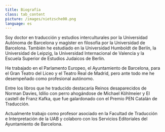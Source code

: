 ```yaml
---
title: Biografía
class: tab_content
picture: /images/nietzsche00.png
language: es
---
```


Soy doctor en traducción y estudios interculturales por la Universidad Autónoma de Barcelona y magíster en filosofía por la Universidad de Barcelona. También he estudiado en la Universidad Humboldt de Berlín, la Universidad de Leipzig, la Universidad Internacional de Valencia y la Escuela Superior de Estudios Judaicos de Berlín.

He trabajado en el Parlamento Europeo, el Ayuntamiento de Barcelona, para el Gran Teatro del Liceo y el Teatro Real de Madrid, pero ante todo me he desempeñado como profesional autónomo.

Entre los libros que he traducido destacaría Reinos desaparecidos de Norman Davies, Idilio con perro ahogándose de Michael Köhlmeier y El castell de Franz Kafka, que fue galardonado con el Premio PEN Catalán de Traducción.

Actualmente trabajo como profesor asociado en la Facultad de Traducción e Interpretación de la UAB y colaboro con los Servicios Editoriales del Ayuntamiento de Barcelona.